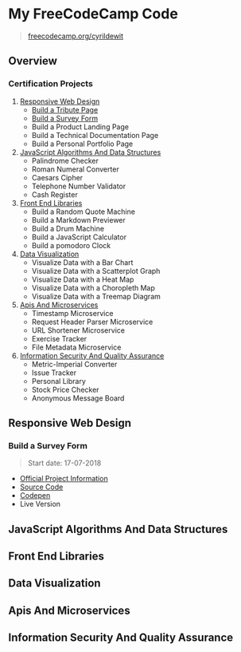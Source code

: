 # My FreeCodeCamp Code

> [freecodecamp.org/cyrildewit](https://www.freecodecamp.org/cyrildewit)

## Overview

<!-- This repository contains all the code  -->

### Certification Projects

1. [Responsive Web Design](#responsive-web-design)
    * [Build a Tribute Page](#build-a-tribute-page)
    * [Build a Survey Form](#build-a-survey-form)
    * Build a Product Landing Page
    * Build a Technical Documentation Page
    * Build a Personal Portfolio Page
2. [JavaScript Algorithms And Data Structures](#responsive-web-design)
    * Palindrome Checker
    * Roman Numeral Converter
    * Caesars Cipher
    * Telephone Number Validator
    * Cash Register
3. [Front End Libraries](#responsive-web-design)
    * Build a Random Quote Machine
    * Build a Markdown Previewer
    * Build a Drum Machine
    * Build a JavaScript Calculator
    * Build a pomodoro Clock
4. [Data Visualization](#responsive-web-design)
    * Visualize Data with a Bar Chart
    * Visualize Data with a Scatterplot Graph
    * Visualize Data with a Heat Map
    * Visualize Data with a Choropleth Map
    * Visualize Data with a Treemap Diagram
5. [Apis And Microservices](#responsive-web-design)
    * Timestamp Microservice
    * Request Header Parser Microservice
    * URL Shortener Microservice
    * Exercise Tracker
    * File Metadata Microservice
6. [Information Security And Quality Assurance](#responsive-web-design)
    * Metric-Imperial Converter
    * Issue Tracker
    * Personal Library
    * Stock Price Checker
    * Anonymous Message Board

## Responsive Web Design

### Build a Survey Form

> Start date: 17-07-2018<!--; End date: xx-7-2018-->

- [Official Project Information](https://learn.freecodecamp.org/responsive-web-design/responsive-web-design-projects/build-a-survey-form)
- [Source Code](responsive-web-design/survey-form)
- [Codepen](https://codepen.io/cyrildewit/pen/yqJMRO)
- Live Version

<!-- I started this project with finding some inspiration on the web. After having a global idea of the  -->

<!-- You can see the complete source code for this project [here](responsive-web-design/survey-form)! -->

## JavaScript Algorithms And Data Structures

## Front End Libraries

## Data Visualization

## Apis And Microservices

## Information Security And Quality Assurance
